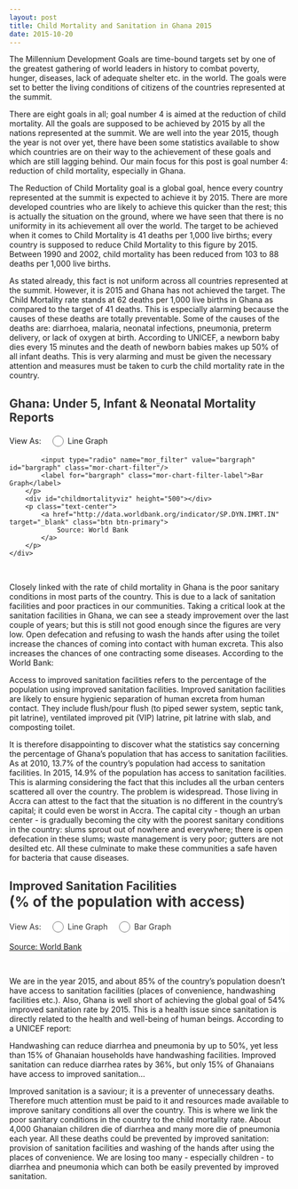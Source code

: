 ```yaml
---
layout: post
title: Child Mortality and Sanitation in Ghana 2015
date: 2015-10-20
---
```


The Millennium Development Goals are time-bound targets set by one of the greatest gathering of world leaders in history to combat poverty, hunger, diseases, lack of adequate shelter etc. in the world. The goals were set to better the living conditions of citizens of the countries represented at the summit.

There are eight goals in all; goal number 4 is aimed at the reduction of child mortality. All the goals are supposed to be achieved by 2015 by all the nations represented at the summit. We are well into the year 2015, though the year is not over yet, there have been some statistics available to show which countries are on their way to the achievement of these goals and which are still lagging behind. Our main focus for this post is goal number 4: reduction of child mortality, especially in Ghana. 

The Reduction of Child Mortality goal is a global goal, hence every country represented at the summit is expected to achieve it by 2015. There are more developed countries who are likely to achieve this quicker than the rest; this is actually the situation on the ground, where we have seen that there is no uniformity in its achievement all over the world. The target to be achieved when it comes to Child Mortality is 41 deaths per 1,000 live births; every country is supposed to reduce Child Mortality to this figure by 2015. Between 1990 and 2002, child mortality has been reduced from 103 to 88 deaths per 1,000 live births. 

As stated already, this fact is not uniform across all countries represented at the summit. However, it is 2015 and Ghana has not achieved the target. The Child Mortality rate stands at 62 deaths per 1,000 live births in Ghana as compared to the target of 41 deaths. This is especially alarming because the causes of these deaths are totally preventable. Some of the causes of the deaths are: diarrhoea, malaria, neonatal infections, pneumonia, preterm delivery, or lack of oxygen at birth. According to UNICEF, a newborn baby dies every 15 minutes and the death of newborn babies makes up 50% of all infant deaths. This is very alarming and must be given the necessary attention and measures must be taken to curb the child mortality rate in the country. 

<div class="row">
    <div class="col-lg-12 col-md-12 mor-chart-filters">
    	<h2 style="color: #333;" class="text-center">Ghana: Under 5, Infant & Neonatal Mortality Reports</h2>
        <p class="text-center">
            <label class="mor-chart-filter-label">View As: </label>
            <input type="radio" name="mor_filter" value="linegraph" id="linegraph" class="mor-chart-filter"/>
            <label for="linegraph" class="mor-chart-filter-label">Line Graph</label>

            <input type="radio" name="mor_filter" value="bargraph" id="bargraph" class="mor-chart-filter"/>
            <label for="bargraph" class="mor-chart-filter-label">Bar Graph</label>
        </p>
        <div id="childmortalityviz" height="500"></div>
        <p class="text-center"> 
            <a href="http://data.worldbank.org/indicator/SP.DYN.IMRT.IN" target="_blank" class="btn btn-primary">
                Source: World Bank
            </a>
        </p>
    </div>
</div><br/>

Closely linked with the rate of child mortality in Ghana is the poor sanitary conditions in most parts of the country. This is due to a lack of sanitation facilities and poor practices in our communities. Taking a critical look at the sanitation facilities in Ghana, we can see a steady improvement over the last couple of years; but this is still not good enough since the figures are very low. Open defecation and refusing to wash the hands after using the toilet increase the chances of coming into contact with human excreta. This also increases the chances of one contracting some diseases. According to the World Bank:

Access to improved sanitation facilities refers to the percentage of the population using improved sanitation facilities. Improved sanitation facilities are likely to ensure hygienic separation of human excreta from human contact. They include flush/pour flush (to piped sewer system, septic tank, pit latrine), ventilated improved pit (VIP) latrine, pit latrine with slab, and composting toilet.

It is therefore disappointing to discover what the statistics say concerning the percentage of Ghana’s population that has access to sanitation facilities. As at 2010, 13.7% of the country’s population had access to sanitation facilities. In 2015, 14.9% of the population has access to sanitation facilities. This is alarming considering the fact that this includes all the urban centers scattered all over the country. The problem is widespread. Those living in Accra can attest to the fact that the situation is no different in the country’s capital; it could even be worst in Accra. The capital city - though an urban center - is gradually becoming the city with the poorest sanitary conditions in the country: slums sprout out of nowhere and everywhere; there is open defecation in these slums; waste management is very poor; gutters are not desilted etc. All these culminate to make these communities a safe haven for bacteria that cause diseases. 


<div class="row" style="background: #fefefe;">
    <div class="col-lg-12">
        <h2 style="color: #333;" class="text-center">
            Improved Sanitation Facilities <br/>
            <span style="font-size: 26px">(% of the population with access)</span>
        </h2>
        <p style="color:#333;" class="text-center san-chart-filters">
            <label class="san-chart-filter-label">View As:</label>
            <input type="radio" name="san_filter" class="san-chart-filter" value="linegraph" id="linegraph" />
            <label for="linegraph" class="san-chart-filter-label">Line Graph</label>
           	<input type="radio" name="san_filter" class="san-chart-filter" value="bargraph" id="bargraph" />
            <label for="bargraph" class="san-chart-filter-label">Bar Graph</label>
        </p>
        <p id="sanviz"></p>
        <p class="text-center">
        	<a href="//data.worldbank.org/indicator/SH.STA.ACSN/countries" class="btn btn-primary btn-lg" target="_blank">Source: World Bank</a>
        </p>
    </div>
</div><br/>



We are in the year 2015, and about 85% of the country’s population doesn’t have access to sanitation facilities (places of convenience, handwashing facilities etc.). Also, Ghana is well short of achieving the global goal of 54% improved sanitation rate by 2015. This is a health issue since sanitation is directly related to the health and well-being of human beings. According to a UNICEF report: 

Handwashing can reduce diarrhea and pneumonia by up to 50%, yet less than 15% of Ghanaian households have handwashing facilities. Improved sanitation can reduce diarrhea rates by 36%, but only 15% of Ghanaians have access to improved sanitation…

Improved sanitation is a saviour; it is a preventer of unnecessary deaths. Therefore much attention must be paid to it and resources made available to improve sanitary conditions all over the country. This is where we link the poor sanitary conditions in the country to the child mortality rate. About 4,000 Ghanaian children die of diarrhea and many more die of pneumonia each year. All these deaths could be prevented by improved sanitation: provision of sanitation facilities and washing of the hands after using the places of convenience. We are losing too many - especially children -  to diarrhea and pneumonia which can both be easily prevented by improved sanitation. 

<style>
	.san-chart-filters .san-chart-filter, .mor-chart-filters .mor-chart-filter {
		width: 20px;
		height: 20px;
	}
	.san-chart-filters .san-chart-filter-label, .mor-chart-filters .mor-chart-filter-label {
		margin-right: 12px;
		position:relative;
		top: -5px;
	}
</style>
<script type="text/javascript" src="https://cdnjs.cloudflare.com/ajax/libs/jquery/2.0.0/jquery.min.js">
</script>
<script type="text/javascript" src="https://www.google.com/jsapi"></script>
<script src="{{ site.url }}/js/child-mortality-and-sanitation.js"></script>
<script type="text/javascript">
    $(document).ready(function() {
        $('.san-chart-filter').change(function() {
            drawSanitationChart();
        });
        $('.mor-chart-filter').change(function() {
            drawUnder5Chart();
        });
    });
</script>

